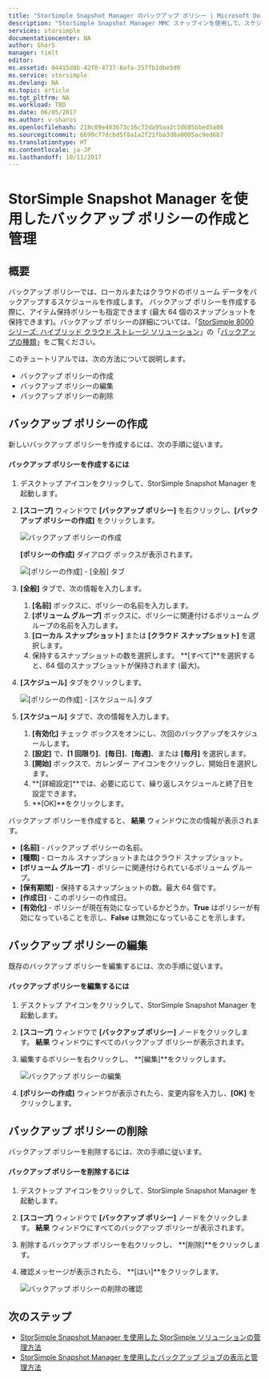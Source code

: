 ```yaml
---
title: "StorSimple Snapshot Manager のバックアップ ポリシー | Microsoft Docs"
description: "StorSimple Snapshot Manager MMC スナップインを使用して、スケジュールされたバックアップを管理するバックアップ ポリシーを作成し、管理する方法について説明します。"
services: storsimple
documentationcenter: NA
author: SharS
manager: timlt
editor: 
ms.assetid: 04415d0b-42f0-4737-8afa-257fb2dbe5d0
ms.service: storsimple
ms.devlang: NA
ms.topic: article
ms.tgt_pltfrm: NA
ms.workload: TBD
ms.date: 06/05/2017
ms.author: v-sharos
ms.openlocfilehash: 218c89e403673c16c72da95aa2c1d685bbed5a86
ms.sourcegitcommit: 6699c77dcbd5f8a1a2f21fba3d0a0005ac9ed6b7
ms.translationtype: HT
ms.contentlocale: ja-JP
ms.lasthandoff: 10/11/2017
---
```

# <a name="use-storsimple-snapshot-manager-to-create-and-manage-backup-policies"></a>StorSimple Snapshot Manager を使用したバックアップ ポリシーの作成と管理
## <a name="overview"></a>概要
バックアップ ポリシーでは、ローカルまたはクラウドのボリューム データをバックアップするスケジュールを作成します。 バックアップ ポリシーを作成する際に、アイテム保持ポリシーも指定できます  (最大 64 個のスナップショットを保持できます)。バックアップ ポリシーの詳細については、「[StorSimple 8000 シリーズ: ハイブリッド クラウド ストレージ ソリューション](storsimple-overview.md)」の「[バックアップの種類](storsimple-what-is-snapshot-manager.md#backup-types-and-backup-policies)」をご覧ください。

このチュートリアルでは、次の方法について説明します。

* バックアップ ポリシーの作成
* バックアップ ポリシーの編集
* バックアップ ポリシーの削除

## <a name="create-a-backup-policy"></a>バックアップ ポリシーの作成
新しいバックアップ ポリシーを作成するには、次の手順に従います。

#### <a name="to-create-a-backup-policy"></a>バックアップ ポリシーを作成するには
1. デスクトップ アイコンをクリックして、StorSimple Snapshot Manager を起動します。
2. **[スコープ]** ウィンドウで **[バックアップ ポリシー]** を右クリックし、**[バックアップ ポリシーの作成]** をクリックします。

    ![バックアップ ポリシーの作成](./media/storsimple-snapshot-manager-manage-backup-policies/HCS_SSM_Create_BU_policy.png)

    **[ポリシーの作成]** ダイアログ ボックスが表示されます。

    ![[ポリシーの作成] - [全般] タブ](./media/storsimple-snapshot-manager-manage-backup-policies/HCS_SSM_Create_policy_general.png)
3. **[全般]** タブで、次の情報を入力します。

   1. **[名前]** ボックスに、ポリシーの名前を入力します。
   2. **[ボリューム グループ]** ボックスに、ポリシーに関連付けるボリューム グループの名前を入力します。
   3. **[ローカル スナップショット]** または **[クラウド スナップショット]** を選択します。
   4. 保持するスナップショットの数を選択します。 **[すべて]**を選択すると、64 個のスナップショットが保持されます (最大)。
4. **[スケジュール]** タブをクリックします。

    ![[ポリシーの作成] - [スケジュール] タブ](./media/storsimple-snapshot-manager-manage-backup-policies/HCS_SSM_Create_policy_schedule.png)
5. **[スケジュール]** タブで、次の情報を入力します。

   1. **[有効化]** チェック ボックスをオンにし、次回のバックアップをスケジュールします。
   2. **[設定]** で、**[1 回限り]**、**[毎日]**、**[毎週]**、または **[毎月]** を選択します。
   3. **[開始]** ボックスで、カレンダー アイコンをクリックし、開始日を選択します。
   4. **[詳細設定]**では、必要に応じて、繰り返しスケジュールと終了日を設定できます。
   5. **[OK]**をクリックします。

バックアップ ポリシーを作成すると、 **結果** ウィンドウに次の情報が表示されます。

* **[名前]** - バックアップ ポリシーの名前。
* **[種類]** - ローカル スナップショットまたはクラウド スナップショット。
* **[ボリューム グループ]** - ポリシーに関連付けられているボリューム グループ。
* **[保有期間]** - 保持するスナップショットの数。最大 64 個です。
* **[作成日]** - このポリシーの作成日。
* **[有効化]** - ポリシーが現在有効になっているかどうか。**True** はポリシーが有効になっていることを示し、**False** は無効になっていることを示します。

## <a name="edit-a-backup-policy"></a>バックアップ ポリシーの編集
既存のバックアップ ポリシーを編集するには、次の手順に従います。

#### <a name="to-edit-a-backup-policy"></a>バックアップ ポリシーを編集するには
1. デスクトップ アイコンをクリックして、StorSimple Snapshot Manager を起動します。
2. **[スコープ]** ウィンドウで **[バックアップ ポリシー]** ノードをクリックします。 **結果** ウィンドウにすべてのバックアップ ポリシーが表示されます。
3. 編集するポリシーを右クリックし、 **[編集]**をクリックします。

    ![バックアップ ポリシーの編集](./media/storsimple-snapshot-manager-manage-backup-policies/HCS_SSM_Edit_BU_policy.png)
4. **[ポリシーの作成]** ウィンドウが表示されたら、変更内容を入力し、**[OK]** をクリックします。

## <a name="delete-a-backup-policy"></a>バックアップ ポリシーの削除
バックアップ ポリシーを削除するには、次の手順に従います。

#### <a name="to-delete-a-backup-policy"></a>バックアップ ポリシーを削除するには
1. デスクトップ アイコンをクリックして、StorSimple Snapshot Manager を起動します。
2. **[スコープ]** ウィンドウで **[バックアップ ポリシー]** ノードをクリックします。 **結果** ウィンドウにすべてのバックアップ ポリシーが表示されます。
3. 削除するバックアップ ポリシーを右クリックし、 **[削除]**をクリックします。
4. 確認メッセージが表示されたら、 **[はい]**をクリックします。

    ![バックアップ ポリシーの削除の確認](./media/storsimple-snapshot-manager-manage-backup-policies/HCS_SSM_Delete_BU_policy.png)

## <a name="next-steps"></a>次のステップ
* [StorSimple Snapshot Manager を使用した StorSimple ソリューションの管理方法](storsimple-snapshot-manager-admin.md)
* [StorSimple Snapshot Manager を使用したバックアップ ジョブの表示と管理方法](storsimple-snapshot-manager-manage-backup-jobs.md)
